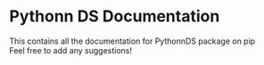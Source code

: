 # Pythonn DS Documentation
This contains all the documentation for PythonnDS package on pip<br/>
Feel free to add any suggestions!
